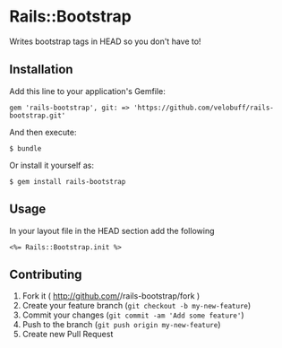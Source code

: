 # Rails::Bootstrap

Writes bootstrap tags in HEAD so you don't have to!

## Installation

Add this line to your application's Gemfile:

    gem 'rails-bootstrap', git: => 'https://github.com/velobuff/rails-bootstrap.git'

And then execute:

    $ bundle

Or install it yourself as:

    $ gem install rails-bootstrap

## Usage

In your layout file in the HEAD section add the following

    <%= Rails::Bootstrap.init %>

## Contributing

1. Fork it ( http://github.com/<my-github-username>/rails-bootstrap/fork )
2. Create your feature branch (`git checkout -b my-new-feature`)
3. Commit your changes (`git commit -am 'Add some feature'`)
4. Push to the branch (`git push origin my-new-feature`)
5. Create new Pull Request
